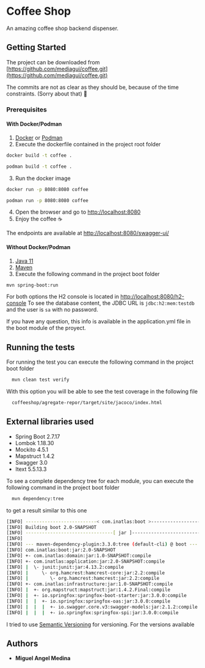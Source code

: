 # Coffee Shop

An amazing coffee shop backend dispenser.

## Getting Started

The project can be downloaded from [https://github.com/mediagui/coffee.git](https://github.com/mediagui/coffee.git)

The commits are not as clear as they should be, because of the time constraints. (Sorry about that) :pray:

### Prerequisites

#### With Docker/Podman
1. [Docker](https://docs.docker.com/install/) or [Podman](https://podman.io/getting-started/installation)
2. Execute the dockerfile contained in the project root folder
```bash
docker build -t coffee .
```
```bash
podman build -t coffee .
```
3. Run the docker image
```bash 
docker run -p 8080:8080 coffee
```
```bash 
podman run -p 8080:8080 coffee
```
4. Open the browser and go to [http://localhost:8080](http://localhost:8080)
5. Enjoy the coffee :coffee:

The endpoints are available at [http://localhost:8080/swagger-ui/](http://localhost:8080/swagger-ui/)

#### Without Docker/Podman
1. [Java 11](https://www.oracle.com/java/technologies/javase-jdk11-downloads.html)
2. [Maven](https://maven.apache.org/install.html)
3. Execute the following command in the project boot folder
```bash
mvn spring-boot:run
```

For both options the H2 console is located in [http://localhost:8080/h2-console](http://localhost:8080/h2-console)
To see the database content, the JDBC URL is `jdbc:h2:mem:testdb` and the user is `sa` with no password.

If you have any question, this info is available in the application.yml file in the boot module of the proyect.


## Running the tests

For running the test you can execute the following command in the project boot folder
```bash
  mvn clean test verify
```
With this option you will be able to see the test coverage in the following file
```bash
  coffeeshop/agregate-repor/target/site/jacoco/index.html
```

## External libraries used

 - Spring Boot 2.7.17
 - Lombok 1.18.30
 - Mockito 4.5.1
 - Mapstruct 1.4.2
 - Swagger 3.0
 - Itext 5.5.13.3

To see a complete dependency tree for each module, you can execute the following command in the project boot folder
```bash
  mvn dependency:tree
``` 
to get a result similar to this one
```bash
[INFO] --------------------------< com.inatlas:boot >--------------------------
[INFO] Building boot 2.0-SNAPSHOT                                         [5/6]
[INFO] --------------------------------[ jar ]---------------------------------
[INFO] 
[INFO] --- maven-dependency-plugin:3.3.0:tree (default-cli) @ boot ---
[INFO] com.inatlas:boot:jar:2.0-SNAPSHOT
[INFO] +- com.inatlas:domain:jar:1.0-SNAPSHOT:compile
[INFO] +- com.inatlas:application:jar:2.0-SNAPSHOT:compile
[INFO] |  \- junit:junit:jar:4.13.2:compile
[INFO] |     \- org.hamcrest:hamcrest-core:jar:2.2:compile
[INFO] |        \- org.hamcrest:hamcrest:jar:2.2:compile
[INFO] +- com.inatlas:infrastructure:jar:1.0-SNAPSHOT:compile
[INFO] |  +- org.mapstruct:mapstruct:jar:1.4.2.Final:compile
[INFO] |  +- io.springfox:springfox-boot-starter:jar:3.0.0:compile
[INFO] |  |  +- io.springfox:springfox-oas:jar:3.0.0:compile
[INFO] |  |  |  +- io.swagger.core.v3:swagger-models:jar:2.1.2:compile
[INFO] |  |  |  +- io.springfox:springfox-spi:jar:3.0.0:compile
```

I tried to use [Semantic Versioning](http://semver.org/) for versioning. For the versions
available

## Authors
- **Miguel Angel Medina** 

